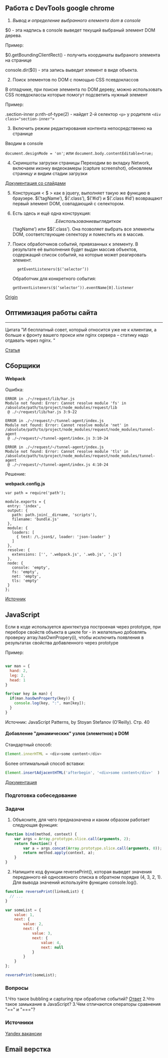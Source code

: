 ## Работа с DevTools google chrome

1. *Вывод и определение выбранного елемента dom в console*

  $0 - эта надпись в console выведет текущий выбраный элемент DOM дерева.

  Пример:

  $0.getBoundingClientRect() - получить координаты выбраного элемента на странице

  console.dir($0) - эта запись выведит элемент в виде объекта.

2. Поиск элементов по DOM с помощью CSS псевдоклассов

  В отладчике, при поиске элемента по DOM дереву, можно использовать CSS псевдоклассы которые помогут подсветить нужный элемент

  Пример:

  .section-inner p:nth-of-type(2) - найдет 2-й селектор `<p>`  у родителя `<div class="section-inner">`

3. Включить режим редактирования контента непосредственно на странице

  Вводим в console

  `document.designMode = 'on'`; или `document.body.contentEditable=true;`
  
4. Скриншоты загрузки страницы
 Переходим во вкладку Network, включаем иконку видеокамеры (capture screenshot), обновляем страницу и видим стадии загрузки 
 
 [Документация со слайдами](https://developers.google.com/web/tools/chrome-devtools/network-performance/resource-loading#filmstrip)
 
5. Конструкция < $ > как в jquery, выполняет такую же функцию в браузере. $(‘tagName’), $(‘.class’), $(‘#id’) и $(‘.class #id’) возвращают первый элемент DOM, совпадающий с селектором.

6. Есть здесь и ещё одна конструкция: $$. Её использование выглядит как $$(‘tagName’) или $$(‘.class’). Она позволяет выбрать все элементы DOM, соответствующие селектору и поместить их в массив.

7. Поиск обработчиков событий, привязанных к элементу. В результате её выполнения будет выдан массив объектов, содержащий список событий, на которые может реагировать элемент.

    ```
      getEventListeners($(‘selector’))
    ```
    Обработчик для конкретного события:
    ```
    getEventListeners($(‘selector’)).eventName[0].listener
    ```
    
[Origin](https://medium.freecodecamp.com/10-tips-to-maximize-your-javascript-debugging-experience-b69a75859329#.pp0h16vp5)
## Оптимизация работы сайта
<hr>

Цитата "И бесплатный совет, который относится уже не к клиентам, а больше к фронту вашего прокси или nginx сервера – статику надо отдавать через nginx. "

[Статья](https://habrahabr.ru/company/oleg-bunin/blog/311464/)

## Сборщики

#### Webpack

Ошибка: 

```
ERROR in ./~/request/lib/har.js
Module not found: Error: Cannot resolve module 'fs' in /absolute/path/to/project/node_modules/request/lib
 @ ./~/request/lib/har.js 3:9-22

ERROR in ./~/request/~/tunnel-agent/index.js
Module not found: Error: Cannot resolve module 'net' in /absolute/path/to/project/node_modules/request/node_modules/tunnel-agent
 @ ./~/request/~/tunnel-agent/index.js 3:10-24

ERROR in ./~/request/~/tunnel-agent/index.js
Module not found: Error: Cannot resolve module 'tls' in /absolute/path/to/project/node_modules/request/node_modules/tunnel-agent
 @ ./~/request/~/tunnel-agent/index.js 4:10-24
 ```
 
 Решение:
 
 **webpack.config.js**
 
 ```
 var path = require('path');

module.exports = {
  entry: 'index',
  output: {
    path: path.join(__dirname, 'scripts'),
    filename: 'bundle.js'
  },
  module: {
    loaders: [
      { test: /\.json$/, loader: 'json-loader' }
    ]
  },
  resolve: {
    extensions: ['', '.webpack.js', '.web.js', '.js']
  },
  node: {
    console: 'empty',
    fs: 'empty',
    net: 'empty',
    tls: 'empty'
  }
};
```

[Источник](https://github.com/request/request/issues/1529)

## JavaScript
 
Если в коде используется арихтектура построеная через prototype, при переборе свойств объекта в цикле for - in желательно добовлять проверку array.hasOwnPropery(i), чтобы исключить появления в результатах свойства добавленного через prototype

Пример:

```js

var man = {
  hand: 2,
  leg: 2,
  head: 1
}

for(var key in man) {
  if(man.hasOwnProperty(key)) {
    console.log(key, ":", man[key]);
  }
}

```

Источник: JavaScript Patterns, by
Stoyan Stefanov (O’Reilly).
Стр. 40

#### Добавление "динамических" узлов (элеметнов) в DOM

Стандартный способ:
```js
Element.innerHTML = <div>some content</div>
```

Более оптимальный способ вставки:
```js
Element.insertAdjacentHTML('afterbegin', '<div>some content</div>'  )
```

[Документация](https://developer.mozilla.org/ru/docs/Web/API/Element/insertAdjacentHTML)

### Подготовка собеседование
### Задачи
1. Объясните, для чего предназначена и каким образом работает следующая функция:
  ```js
  function bind(method, context) {
      var args = Array.prototype.slice.call(arguments, 2);
      return function() {
          var a = args.concat(Array.prototype.slice.call(arguments, 0));
          return method.apply(context, a);
      }
  }
  ```
  
2. Напишите код функции reversePrint(), которая выведет значения переданного ей односвязного списка в обратном порядке (4, 3, 2, 1). Для вывода значений используйте функцию console.log().
  ```js
  function reversePrint(linkedList) {
    // ...
  }

  var someList = {
      value: 1,
      next: {
          value: 2,
          next: {
              value: 3,
              next: {
                  value: 4,
                  next: null
              }
          }
      }
  };

  reversePrint(someList);
  ```

### Вопросы
1.Что такое bubbling и capturing при обработке событий?
[Ответ]()
2.Что такое замыкание в JavaScript?
3.Чем отличаются операторы сравнения "==" и "==="?

### Источники
[Yandex вакансии](https://yandex.ua/jobs/vacancies/dev)


## Email верстка









